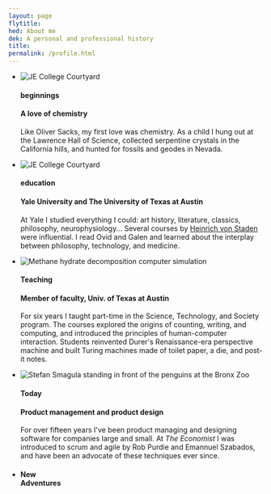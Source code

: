 ```yaml
---
layout: page
flytitle:  
hed: About me
dek: A personal and professional history
title: 
permalink: /profile.html
---
```

<section id="timeline">
    <div class="container">
        <div class="row">
        </div>
        <div class="row">
            <div class="col-lg-12">
                <ul class="timeline">
                    <li>
                        <div class="timeline-image">
							<img class="img-circle img-responsive" src="{{ "/assets/img/hydrogen/methane.png" | relative_url }}" alt="JE College Courtyard"> 
                        </div>
                        <div class="timeline-panel">
                            <div class="timeline-heading">
                                <h4>beginnings</h4>
                                <h4 class="subheading">A love of chemistry</h4>
                            </div>
                            <div class="timeline-body">
                                <p class="text-muted">Like Oliver Sacks, my first love was chemistry. As a child I hung out at the Lawrence Hall of Science, collected serpentine crystals in the California hills, and hunted for fossils and geodes in Nevada.</p>
                            </div>
                        </div>
                    </li>
                    <li class="timeline-inverted">
                        <div class="timeline-image">
                            <img class="img-circle img-responsive" src="{{ "/assets/img/about/yale_je_courtyard.png" | relative_url }}" alt="JE College Courtyard">
                        </div>
                        <div class="timeline-panel">
                            <div class="timeline-heading">
                                <h4>education</h4>
                                <h4 class="subheading">Yale University and The University of Texas at Austin</h4>
                            </div>
                            <div class="timeline-body">
                                <p class="text-muted">At Yale I studied everything I could: art history, literature, classics, philosophy, neurophysiology... Several courses by <a href="https://www.ias.edu/scholars/von-staden">Heinrich von Staden</a> were influential. I read Ovid and Galen and learned about the interplay between philosophy, technology, and medicine.</p>
                            </div>
                        </div><em></em>
                    </li>
                    <li>
                        <div class="timeline-image">
                            <img class="img-circle img-responsive" src="{{ "/assets/img/about/smag_turing_machine_postits_200px.png" | relative_url }}" alt="Methane hydrate decomposition computer simulation">
                        </div>
                        <div class="timeline-panel">
                            <div class="timeline-heading">
                                <h4>Teaching</h4>
                                <h4 class="subheading">Member of faculty, Univ. of Texas at Austin</h4>
                            </div>
                            <div class="timeline-body">
                                <p class="text-muted">For six years I taught part-time in the Science, Technology, and Society program. The courses explored the origins of counting, writing, and computing, and introduced the principles of human-computer interaction. Students reinvented Durer's Renaissance-era perspective machine and built Turing machines made of toilet paper, a die, and post-it notes.</p>
                            </div>
                        </div>
                    </li>
                    <li class="timeline-inverted">
                        <div class="timeline-image">
                            <img class="img-circle img-responsive" src="{{ "/assets/img/about/smag_head_penguins.jpg" | relative_url }}" alt="Stefan Smagula standing in front of the penguins at the Bronx Zoo">
                        </div>
                        <div class="timeline-panel">
                            <div class="timeline-heading">
                                <h4>Today</h4>
                                <h4 class="subheading">Product management and product design</h4>
                            </div>
                            <div class="timeline-body">
                                <p class="text-muted">For over fifteen years I've been product managing and designing software for companies large and small. At <cite>The Economist</cite> I was introduced to scrum and agile by Rob Purdie and Emannuel Szabados, and have been an advocate of these techniques ever since.</p>
                            </div>
                        </div>
                    </li>
					<li class="timeline-inverted">
                        <div class="timeline-image">
                            <h4>New<br>
                                Adventures
							</h4>
                        </div>
                    </li>
                </ul>
            </div>			 
				<!-- <div class ="row" id="mapbox">
		            <div class="col-lg-12 text-center">
		                <h4 class="section-subheading">Where I've lived</h4>
		            </div>
					<iframe 
						class="col-lg-12" 
						id="MapOverview"
						title="Map Overview"
						height="430px"
						width="100%"
						frameborder="0"
						scrolling="no"
						marginheight="0"
						marginwidth="0"
						src="https://api.mapbox.com/styles/v1/smag/ciwmlihh0003f2ppl4xdljhfu.html?title=true&access_token=pk.eyJ1Ijoic21hZyIsImEiOiJjaXc1ZDJta2owMHh3MnRtc3R5YmVrdXB0In0.RBZFJPUetQ-_8awGVZdPZA#8.6/33.928341/-118.018880/0"><p>Your browser does not support iframes.</p>
					</iframe>
	                <div class="col-md-3 sm-6">
						<p>
						 <span class="fa-stack fa-1x">
	                       <i class="fa fa-circle fa-stack-2x" style="color: #fed135"></i>
	                       <i class="fa fa-car fa-stack-1x fa-inverse"></i>
	                     </span> Traffic in yellow </p>
					</div>
				</div> -->		
	        </div>
	    </div>		
</section>


